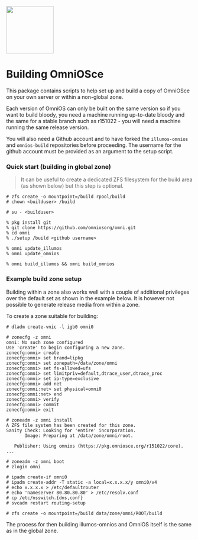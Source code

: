 <img src="http://www.omniosce.org/OmniOSce_logo.svg" height="128">

# Building OmniOSce

This package contains scripts to help set up and build a copy of
OmniOSce on your own server or within a non-global zone.

Each version of OmniOS can only be built on the same version so if you want
to build bloody, you need a machine running up-to-date bloody and the same
for a stable branch such as r151022 - you will need a machine running the
same release version.

You will also need a Github account and to have forked the `illumos-omnios`
and `omnios-build` repositories before proceeding. The username for the
github account must be provided as an argument to the setup script.

### Quick start (building in global zone)

> It can be useful to create a dedicated ZFS filesystem for the build
> area (as shown below) but this step is optional.

```
# zfs create -o mountpoint=/build rpool/build
# chown <builduser> /build

# su - <builduser>

% pkg install git
% git clone https://github.com/omniosorg/omni.git
% cd omni
% ./setup /build <github username>

% omni update_illumos
% omni update_omnios

% omni build_illumos && omni build_omnios
```

### Example build zone setup

Building within a zone also works well with a couple of additional privileges
over the default set as shown in the example below. It is however not
possible to generate release media from within a zone.

To create a zone suitable for building:

```
# dladm create-vnic -l igb0 omni0

# zonecfg -z omni
omni: No such zone configured
Use 'create' to begin configuring a new zone.
zonecfg:omni> create
zonecfg:omni> set brand=lipkg
zonecfg:omni> set zonepath=/data/zone/omni
zonecfg:omni> set fs-allowed=ufs
zonecfg:omni> set limitpriv=default,dtrace_user,dtrace_proc
zonecfg:omni> set ip-type=exclusive
zonecfg:omni> add net
zonecfg:omni:net> set physical=omni0
zonecfg:omni:net> end
zonecfg:omni> verify
zonecfg:omni> commit
zonecfg:omni> exit

# zoneadm -z omni install
A ZFS file system has been created for this zone.
Sanity Check: Looking for 'entire' incorporation.
       Image: Preparing at /data/zone/omni/root.

   Publisher: Using omnios (https://pkg.omniosce.org/r151022/core).
...

# zoneadm -z omni boot
# zlogin omni

# ipadm create-if omni0
# ipadm create-addr -T static -a local=x.x.x.x/y omni0/v4
# echo x.x.x.x > /etc/defaultrouter
# echo 'nameserver 80.80.80.80' > /etc/resolv.conf
# cp /etc/nsswitch.{dns,conf}
# svcadm restart routing-setup

# zfs create -o mountpoint=/build data/zone/omni/ROOT/build

```

The process for then building illumos-omnios and OmniOS itself is the
same as in the global zone.

